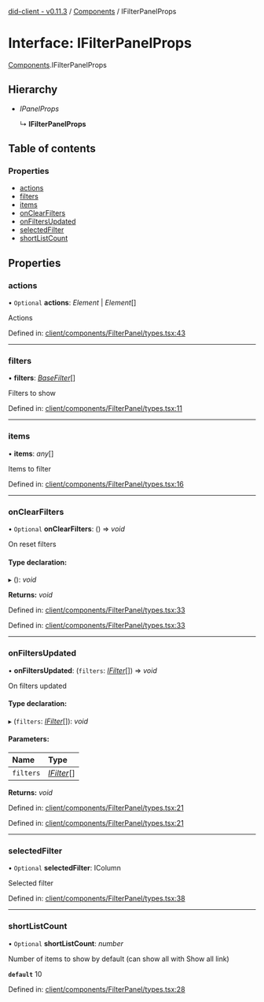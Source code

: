 [did-client - v0.11.3](../README.md) / [Components](../modules/components.md) / IFilterPanelProps

# Interface: IFilterPanelProps

[Components](../modules/components.md).IFilterPanelProps

## Hierarchy

* *IPanelProps*

  ↳ **IFilterPanelProps**

## Table of contents

### Properties

- [actions](components.ifilterpanelprops.md#actions)
- [filters](components.ifilterpanelprops.md#filters)
- [items](components.ifilterpanelprops.md#items)
- [onClearFilters](components.ifilterpanelprops.md#onclearfilters)
- [onFiltersUpdated](components.ifilterpanelprops.md#onfiltersupdated)
- [selectedFilter](components.ifilterpanelprops.md#selectedfilter)
- [shortListCount](components.ifilterpanelprops.md#shortlistcount)

## Properties

### actions

• `Optional` **actions**: *Element* \| *Element*[]

Actions

Defined in: [client/components/FilterPanel/types.tsx:43](https://github.com/Puzzlepart/did/blob/dev/client/components/FilterPanel/types.tsx#L43)

___

### filters

• **filters**: [*BaseFilter*](../classes/components.basefilter.md)[]

Filters to show

Defined in: [client/components/FilterPanel/types.tsx:11](https://github.com/Puzzlepart/did/blob/dev/client/components/FilterPanel/types.tsx#L11)

___

### items

• **items**: *any*[]

Items to filter

Defined in: [client/components/FilterPanel/types.tsx:16](https://github.com/Puzzlepart/did/blob/dev/client/components/FilterPanel/types.tsx#L16)

___

### onClearFilters

• `Optional` **onClearFilters**: () => *void*

On reset filters

#### Type declaration:

▸ (): *void*

**Returns:** *void*

Defined in: [client/components/FilterPanel/types.tsx:33](https://github.com/Puzzlepart/did/blob/dev/client/components/FilterPanel/types.tsx#L33)

Defined in: [client/components/FilterPanel/types.tsx:33](https://github.com/Puzzlepart/did/blob/dev/client/components/FilterPanel/types.tsx#L33)

___

### onFiltersUpdated

• **onFiltersUpdated**: (`filters`: [*IFilter*](components.ifilter.md)[]) => *void*

On filters updated

#### Type declaration:

▸ (`filters`: [*IFilter*](components.ifilter.md)[]): *void*

#### Parameters:

Name | Type |
:------ | :------ |
`filters` | [*IFilter*](components.ifilter.md)[] |

**Returns:** *void*

Defined in: [client/components/FilterPanel/types.tsx:21](https://github.com/Puzzlepart/did/blob/dev/client/components/FilterPanel/types.tsx#L21)

Defined in: [client/components/FilterPanel/types.tsx:21](https://github.com/Puzzlepart/did/blob/dev/client/components/FilterPanel/types.tsx#L21)

___

### selectedFilter

• `Optional` **selectedFilter**: IColumn

Selected filter

Defined in: [client/components/FilterPanel/types.tsx:38](https://github.com/Puzzlepart/did/blob/dev/client/components/FilterPanel/types.tsx#L38)

___

### shortListCount

• `Optional` **shortListCount**: *number*

Number of items to show by default (can show all with Show all link)

**`default`** 10

Defined in: [client/components/FilterPanel/types.tsx:28](https://github.com/Puzzlepart/did/blob/dev/client/components/FilterPanel/types.tsx#L28)

